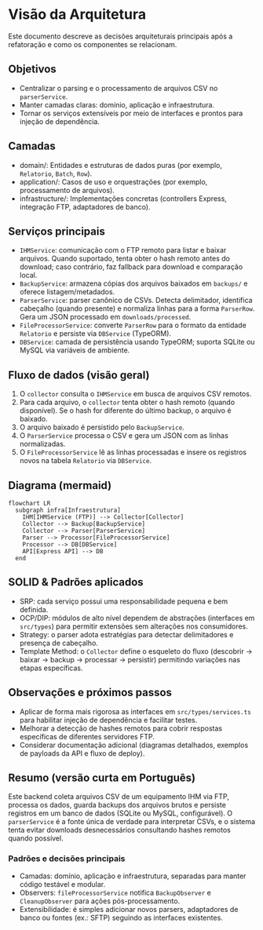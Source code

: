  # Visão da Arquitetura

 Este documento descreve as decisões arquiteturais principais após a refatoração e como os componentes se relacionam.

 ## Objetivos

 - Centralizar o parsing e o processamento de arquivos CSV no `parserService`.
 - Manter camadas claras: domínio, aplicação e infraestrutura.
 - Tornar os serviços extensíveis por meio de interfaces e prontos para injeção de dependência.

 ## Camadas

 - domain/: Entidades e estruturas de dados puras (por exemplo, `Relatorio`, `Batch`, `Row`).
 - application/: Casos de uso e orquestrações (por exemplo, processamento de arquivos).
 - infrastructure/: Implementações concretas (controllers Express, integração FTP, adaptadores de banco).

 ## Serviços principais

 - `IHMService`: comunicação com o FTP remoto para listar e baixar arquivos. Quando suportado, tenta obter o hash remoto antes do download; caso contrário, faz fallback para download e comparação local.
 - `BackupService`: armazena cópias dos arquivos baixados em `backups/` e oferece listagem/metadados.
 - `ParserService`: parser canônico de CSVs. Detecta delimitador, identifica cabeçalho (quando presente) e normaliza linhas para a forma `ParserRow`. Gera um JSON processado em `downloads/processed`.
 - `FileProcessorService`: converte `ParserRow` para o formato da entidade `Relatorio` e persiste via `DBService` (TypeORM).
 - `DBService`: camada de persistência usando TypeORM; suporta SQLite ou MySQL via variáveis de ambiente.

 ## Fluxo de dados (visão geral)

 1. O `collector` consulta o `IHMService` em busca de arquivos CSV remotos.
 2. Para cada arquivo, o `collector` tenta obter o hash remoto (quando disponível). Se o hash for diferente do último backup, o arquivo é baixado.
 3. O arquivo baixado é persistido pelo `BackupService`.
 4. O `ParserService` processa o CSV e gera um JSON com as linhas normalizadas.
 5. O `FileProcessorService` lê as linhas processadas e insere os registros novos na tabela `Relatorio` via `DBService`.

 ## Diagrama (mermaid)

 ```mermaid
 flowchart LR
   subgraph infra[Infraestrutura]
     IHM[IHMService (FTP)] --> Collector[Collector]
     Collector --> Backup[BackupService]
     Collector --> Parser[ParserService]
     Parser --> Processor[FileProcessorService]
     Processor --> DB[DBService]
     API[Express API] --> DB
   end
 ```

 ## SOLID & Padrões aplicados

 - SRP: cada serviço possui uma responsabilidade pequena e bem definida.
 - OCP/DIP: módulos de alto nível dependem de abstrações (interfaces em `src/types`) para permitir extensões sem alterações nos consumidores.
 - Strategy: o parser adota estratégias para detectar delimitadores e presença de cabeçalho.
 - Template Method: o `Collector` define o esqueleto do fluxo (descobrir -> baixar -> backup -> processar -> persistir) permitindo variações nas etapas específicas.

 ## Observações e próximos passos

 - Aplicar de forma mais rigorosa as interfaces em `src/types/services.ts` para habilitar injeção de dependência e facilitar testes.
 - Melhorar a detecção de hashes remotos para cobrir respostas específicas de diferentes servidores FTP.
 - Considerar documentação adicional (diagramas detalhados, exemplos de payloads da API e fluxo de deploy).

 ## Resumo (versão curta em Português)

 Este backend coleta arquivos CSV de um equipamento IHM via FTP, processa os dados, guarda backups dos arquivos brutos e persiste registros em um banco de dados (SQLite ou MySQL, configurável). O `parserService` é a fonte única de verdade para interpretar CSVs, e o sistema tenta evitar downloads desnecessários consultando hashes remotos quando possível.

 ### Padrões e decisões principais

 - Camadas: domínio, aplicação e infraestrutura, separadas para manter código testável e modular.
 - Observers: `fileProcessorService` notifica `BackupObserver` e `CleanupObserver` para ações pós-processamento.
 - Extensibilidade: é simples adicionar novos parsers, adaptadores de banco ou fontes (ex.: SFTP) seguindo as interfaces existentes.
